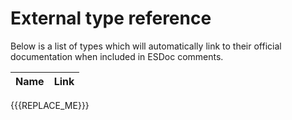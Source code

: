 # External type reference
Below is a list of types which will automatically link to their official documentation when included in ESDoc comments.

| Name | Link |
| ---- | ---- |
{{{REPLACE_ME}}}
